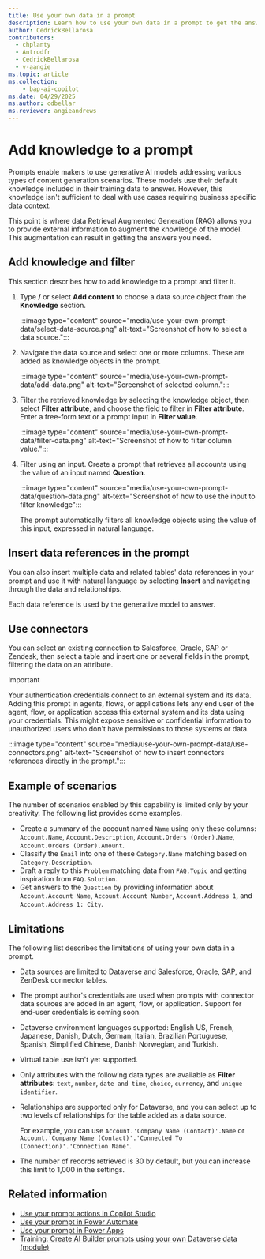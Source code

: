 ```yaml
---
title: Use your own data in a prompt
description: Learn how to use your own data in a prompt to get the answers you need.
author: CedrickBellarosa
contributors:
  - chplanty
  - Antrodfr
  - CedrickBellarosa
  - v-aangie
ms.topic: article
ms.collection: 
    - bap-ai-copilot
ms.date: 04/29/2025
ms.author: cdbellar
ms.reviewer: angieandrews
---
```


# Add knowledge to a prompt

Prompts enable makers to use generative AI models addressing various types of content generation scenarios. These models use their default knowledge included in their training data to answer. However, this knowledge isn't sufficient to deal with use cases requiring business specific data context.

This point is where data Retrieval Augmented Generation (RAG) allows you to provide external information to augment the knowledge of the model. This augmentation can result in getting the answers you need.

## Add knowledge and filter

This section describes how to add knowledge to a prompt and filter it.

1. Type **/** or select **Add content** to choose a data source object from the **Knowledge** section.  

   :::image type="content" source="media/use-your-own-prompt-data/select-data-source.png" alt-text="Screenshot of how to select a data source.":::

1. Navigate the data source and select one or more columns. These are added as knowledge objects in the prompt.

    :::image type="content" source="media/use-your-own-prompt-data/add-data.png" alt-text="Screenshot of selected column.":::

1. Filter the retrieved knowledge by selecting the knowledge object, then select **Filter attribute**, and choose the field to filter in **Filter attribute**. Enter a free-form text or a prompt input in **Filter value**.

    :::image type="content" source="media/use-your-own-prompt-data/filter-data.png" alt-text="Screenshot of how to filter column value.":::

1. Filter using an input. Create a prompt that retrieves all accounts using the value of an input named **Question**.

    :::image type="content" source="media/use-your-own-prompt-data/question-data.png" alt-text="Screenshot of how to use the input to filter knowledge":::

   The prompt automatically filters all knowledge objects using the value of this input, expressed in natural language.

## Insert data references in the prompt

You can also insert multiple data and related tables' data references in your prompt and use it with natural language by selecting **Insert** and navigating through the data and relationships.

Each data reference is used by the generative model to answer.

## Use connectors

You can select an existing connection to Salesforce, Oracle, SAP or Zendesk, then select a table and insert one or several fields in the prompt, filtering the data on an attribute.

> [!IMPORTANT]
> Your authentication credentials connect to an external system and its data. Adding this prompt in agents, flows, or applications lets any end user of the agent, flow, or application access this external system and its data using your credentials. This might expose sensitive or confidential information to unauthorized users who don't have permissions to those systems or data.

:::image type="content" source="media/use-your-own-prompt-data/use-connectors.png" alt-text="Screenshot of how to insert connectors references directly in the prompt.":::

## Example of scenarios

The number of scenarios enabled by this capability is limited only by your creativity. The following list provides some examples.

- Create a summary of the account named `Name` using only these columns: `Account.Name`, `Account.Description`, `Account.Orders (Order).Name`, `Account.Orders (Order).Amount`.
- Classify the `Email` into one of these `Category.Name` matching based on `Category.Description`.
- Draft a reply to this `Problem` matching data from `FAQ.Topic` and getting inspiration from `FAQ.Solution`.
- Get answers to the `Question` by providing information about `Account.Account Name`, `Account.Account Number`, `Account.Address 1`, and `Account.Address 1: City`.

## Limitations

The following list describes the limitations of using your own data in a prompt.

- Data sources are limited to Dataverse and Salesforce, Oracle, SAP, and ZenDesk connector tables.
- The prompt author's credentials are used when prompts with connector data sources are added in an agent, flow, or application. Support for end-user credentials is coming soon.
- Dataverse environment languages supported: English US, French, Japanese, Danish, Dutch, German, Italian, Brazilian Portuguese, Spanish, Simplified Chinese, Danish Norwegian, and Turkish.
- Virtual table use isn't yet supported.
- Only attributes with the following data types are available as **Filter attributes**: `text`, `number`, `date and time`, `choice`, `currency`, and `unique identifier`.
- Relationships are supported only for Dataverse, and you can select up to two levels of relationships for the table added as a data source.

    For example, you can use `Account.'Company Name (Contact)'.Name` or `Account.'Company Name (Contact)'.'Connected To (Connection)'.'Connection Name'`.

- The  number of records retrieved is 30 by default, but you can increase this limit to 1,000 in the settings.


## Related information

- [Use your prompt actions in Copilot Studio](use-a-custom-prompt-in-mcs.md)
- [Use your prompt in Power Automate](use-a-custom-prompt-in-flow.md)
- [Use your prompt in Power Apps](use-a-custom-prompt-in-app.md)
- [Training: Create AI Builder prompts using your own Dataverse data (module)](/training/modules/ai-builder-grounded-prompts/)
